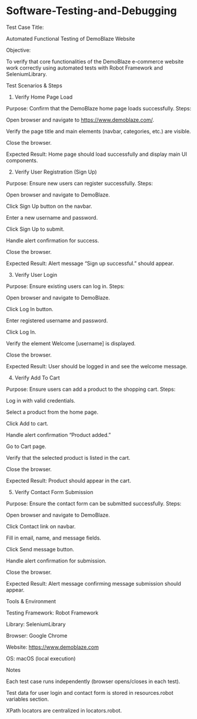 # Software-Testing-and-Debugging
Test Case Title:

Automated Functional Testing of DemoBlaze Website

Objective:

To verify that core functionalities of the DemoBlaze e-commerce website work correctly using automated tests with Robot Framework and SeleniumLibrary.

Test Scenarios & Steps
1. Verify Home Page Load

Purpose: Confirm that the DemoBlaze home page loads successfully.
Steps:

Open browser and navigate to https://www.demoblaze.com/.

Verify the page title and main elements (navbar, categories, etc.) are visible.

Close the browser.

Expected Result:
Home page should load successfully and display main UI components.

2. Verify User Registration (Sign Up)

Purpose: Ensure new users can register successfully.
Steps:

Open browser and navigate to DemoBlaze.

Click Sign Up button on the navbar.

Enter a new username and password.

Click Sign Up to submit.

Handle alert confirmation for success.

Close the browser.

Expected Result:
Alert message “Sign up successful.” should appear.

3. Verify User Login

Purpose: Ensure existing users can log in.
Steps:

Open browser and navigate to DemoBlaze.

Click Log In button.

Enter registered username and password.

Click Log In.

Verify the element Welcome [username] is displayed.

Close the browser.

Expected Result:
User should be logged in and see the welcome message.

4. Verify Add To Cart

Purpose: Ensure users can add a product to the shopping cart.
Steps:

Log in with valid credentials.

Select a product from the home page.

Click Add to cart.

Handle alert confirmation “Product added.”

Go to Cart page.

Verify that the selected product is listed in the cart.

Close the browser.

Expected Result:
Product should appear in the cart.

5. Verify Contact Form Submission

Purpose: Ensure the contact form can be submitted successfully.
Steps:

Open browser and navigate to DemoBlaze.

Click Contact link on navbar.

Fill in email, name, and message fields.

Click Send message button.

Handle alert confirmation for submission.

Close the browser.

Expected Result:
Alert message confirming message submission should appear.

Tools & Environment

Testing Framework: Robot Framework

Library: SeleniumLibrary

Browser: Google Chrome

Website: https://www.demoblaze.com

OS: macOS (local execution)

Notes

Each test case runs independently (browser opens/closes in each test).

Test data for user login and contact form is stored in resources.robot variables section.

XPath locators are centralized in locators.robot.
